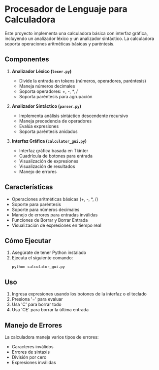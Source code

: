 # Procesador de Lenguaje para Calculadora

Este proyecto implementa una calculadora básica con interfaz gráfica, incluyendo un analizador léxico y un analizador sintáctico. La calculadora soporta operaciones aritméticas básicas y paréntesis.

## Componentes

1. **Analizador Léxico (`lexer.py`)**
   - Divide la entrada en tokens (números, operadores, paréntesis)
   - Maneja números decimales
   - Soporta operadores: +, -, *, /
   - Soporta paréntesis para agrupación

2. **Analizador Sintáctico (`parser.py`)**
   - Implementa análisis sintáctico descendente recursivo
   - Maneja precedencia de operadores
   - Evalúa expresiones
   - Soporta paréntesis anidados

3. **Interfaz Gráfica (`calculator_gui.py`)**
   - Interfaz gráfica basada en Tkinter
   - Cuadrícula de botones para entrada
   - Visualización de expresiones
   - Visualización de resultados
   - Manejo de errores

## Características

- Operaciones aritméticas básicas (+, -, *, /)
- Soporte para paréntesis
- Soporte para números decimales
- Manejo de errores para entradas inválidas
- Funciones de Borrar y Borrar Entrada
- Visualización de expresiones en tiempo real

## Cómo Ejecutar

1. Asegúrate de tener Python instalado
2. Ejecuta el siguiente comando:
   ```
   python calculator_gui.py
   ```

## Uso

1. Ingresa expresiones usando los botones de la interfaz o el teclado
2. Presiona '=' para evaluar
3. Usa 'C' para borrar todo
4. Usa 'CE' para borrar la última entrada

## Manejo de Errores

La calculadora maneja varios tipos de errores:
- Caracteres inválidos
- Errores de sintaxis
- División por cero
- Expresiones inválidas